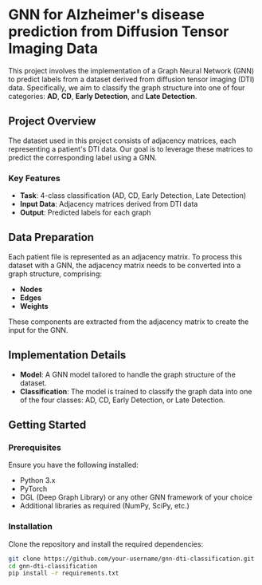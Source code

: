 # GNN for Alzheimer's disease prediction from Diffusion Tensor Imaging Data

This project involves the implementation of a Graph Neural Network (GNN) to predict labels from a dataset derived from diffusion tensor imaging (DTI) data. Specifically, we aim to classify the graph structure into one of four categories: **AD**, **CD**, **Early Detection**, and **Late Detection**.

## Project Overview

The dataset used in this project consists of adjacency matrices, each representing a patient's DTI data. Our goal is to leverage these matrices to predict the corresponding label using a GNN.

### Key Features
- **Task**: 4-class classification (AD, CD, Early Detection, Late Detection)
- **Input Data**: Adjacency matrices derived from DTI data
- **Output**: Predicted labels for each graph

## Data Preparation

Each patient file is represented as an adjacency matrix. To process this dataset with a GNN, the adjacency matrix needs to be converted into a graph structure, comprising:

- **Nodes**
- **Edges**
- **Weights**

These components are extracted from the adjacency matrix to create the input for the GNN.

## Implementation Details

- **Model**: A GNN model tailored to handle the graph structure of the dataset.
- **Classification**: The model is trained to classify the graph data into one of the four classes: AD, CD, Early Detection, or Late Detection.

## Getting Started

### Prerequisites

Ensure you have the following installed:

- Python 3.x
- PyTorch
- DGL (Deep Graph Library) or any other GNN framework of your choice
- Additional libraries as required (NumPy, SciPy, etc.)

### Installation

Clone the repository and install the required dependencies:

```bash
git clone https://github.com/your-username/gnn-dti-classification.git
cd gnn-dti-classification
pip install -r requirements.txt


